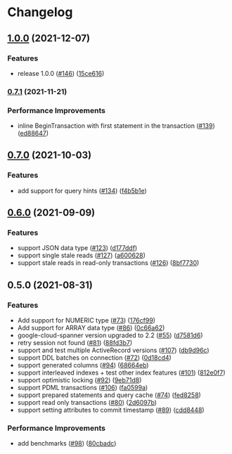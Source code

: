 # Changelog

## [1.0.0](https://www.github.com/googleapis/ruby-spanner-activerecord/compare/activerecord-spanner-adapter/v0.7.1...activerecord-spanner-adapter/v1.0.0) (2021-12-07)


### Features

* release 1.0.0 ([#146](https://www.github.com/googleapis/ruby-spanner-activerecord/issues/146)) ([15ce616](https://www.github.com/googleapis/ruby-spanner-activerecord/commit/15ce6161fd052aaf6a1f078e65c0f836e8d640f3))

### [0.7.1](https://www.github.com/googleapis/ruby-spanner-activerecord/compare/activerecord-spanner-adapter/v0.7.0...activerecord-spanner-adapter/v0.7.1) (2021-11-21)


### Performance Improvements

* inline BeginTransaction with first statement in the transaction ([#139](https://www.github.com/googleapis/ruby-spanner-activerecord/issues/139)) ([ed88647](https://www.github.com/googleapis/ruby-spanner-activerecord/commit/ed88647a4df995b4f4221ac056f9204ee45ce90f))

## [0.7.0](https://www.github.com/googleapis/ruby-spanner-activerecord/compare/activerecord-spanner-adapter/v0.6.0...activerecord-spanner-adapter/v0.7.0) (2021-10-03)


### Features

* add support for query hints ([#134](https://www.github.com/googleapis/ruby-spanner-activerecord/issues/134)) ([f4b5b1e](https://www.github.com/googleapis/ruby-spanner-activerecord/commit/f4b5b1e5b959d43756258e84f95f26f375b7fba8))

## [0.6.0](https://www.github.com/googleapis/ruby-spanner-activerecord/compare/activerecord-spanner-adapter/v0.5.0...activerecord-spanner-adapter/v0.6.0) (2021-09-09)


### Features

* support JSON data type ([#123](https://www.github.com/googleapis/ruby-spanner-activerecord/issues/123)) ([d177ddf](https://www.github.com/googleapis/ruby-spanner-activerecord/commit/d177ddfc7326f02189bd4054571564b94d162b02))
* support single stale reads ([#127](https://www.github.com/googleapis/ruby-spanner-activerecord/issues/127)) ([a600628](https://www.github.com/googleapis/ruby-spanner-activerecord/commit/a600628267355b808f478ed543bc505e73f95d4a))
* support stale reads in read-only transactions ([#126](https://www.github.com/googleapis/ruby-spanner-activerecord/issues/126)) ([8bf7730](https://www.github.com/googleapis/ruby-spanner-activerecord/commit/8bf77300283c01e951725dd5e457270db20e98d2))

## 0.5.0 (2021-08-31)


### Features

* Add support for NUMERIC type ([#73](https://www.github.com/googleapis/ruby-spanner-activerecord/issues/73)) ([176cf99](https://www.github.com/googleapis/ruby-spanner-activerecord/commit/176cf99dc8c26b3fd34d9e85d82a91dbde2b15c8))
* Add support for ARRAY data type ([#86](https://www.github.com/googleapis/ruby-spanner-activerecord/issues/86)) ([0c66a62](https://www.github.com/googleapis/ruby-spanner-activerecord/commit/0c66a620cab968779de04faf48e03eec643ebea9))
* google-cloud-spanner version upgraded to 2.2 ([#55](https://www.github.com/googleapis/ruby-spanner-activerecord/issues/55)) ([d7581d6](https://www.github.com/googleapis/ruby-spanner-activerecord/commit/d7581d60bd9a9e7b9989565449119f73e2caa694))
* retry session not found ([#81](https://www.github.com/googleapis/ruby-spanner-activerecord/issues/81)) ([88fd3b7](https://www.github.com/googleapis/ruby-spanner-activerecord/commit/88fd3b70a03a90de2b667bb0f2e86efe5dc9328b))
* support and test multiple ActiveRecord versions ([#107](https://www.github.com/googleapis/ruby-spanner-activerecord/issues/107)) ([db9d96c](https://www.github.com/googleapis/ruby-spanner-activerecord/commit/db9d96c44b9560f6904209df1a9aa42bf50a5844))
* support DDL batches on connection ([#72](https://www.github.com/googleapis/ruby-spanner-activerecord/issues/72)) ([0d18cd4](https://www.github.com/googleapis/ruby-spanner-activerecord/commit/0d18cd49641bdb567012d6ac88b1909461d42551))
* support generated columns ([#94](https://www.github.com/googleapis/ruby-spanner-activerecord/issues/94)) ([68664eb](https://www.github.com/googleapis/ruby-spanner-activerecord/commit/68664eb5c617abc2954dea274430f416e616a324))
* support interleaved indexes + test other index features ([#101](https://www.github.com/googleapis/ruby-spanner-activerecord/issues/101)) ([812e0f7](https://www.github.com/googleapis/ruby-spanner-activerecord/commit/812e0f7f60b36ec26a974f6fb48266de5d840652))
* support optimistic locking ([#92](https://www.github.com/googleapis/ruby-spanner-activerecord/issues/92)) ([9eb71d8](https://www.github.com/googleapis/ruby-spanner-activerecord/commit/9eb71d8a207a8df0406241bff5780593eb0afd34))
* support PDML transactions ([#106](https://www.github.com/googleapis/ruby-spanner-activerecord/issues/106)) ([fa0599a](https://www.github.com/googleapis/ruby-spanner-activerecord/commit/fa0599afe986a184bb6ab26340305eeaa753dafa))
* support prepared statements and query cache ([#74](https://www.github.com/googleapis/ruby-spanner-activerecord/issues/74)) ([fed8258](https://www.github.com/googleapis/ruby-spanner-activerecord/commit/fed825862c95e3e052410e3576de18fc3b7849b7))
* support read only transactions ([#80](https://www.github.com/googleapis/ruby-spanner-activerecord/issues/80)) ([2d6097b](https://www.github.com/googleapis/ruby-spanner-activerecord/commit/2d6097bd8f4530634a41dcdbcbb3a02614f482b8))
* support setting attributes to commit timestamp ([#89](https://www.github.com/googleapis/ruby-spanner-activerecord/issues/89)) ([cdd8448](https://www.github.com/googleapis/ruby-spanner-activerecord/commit/cdd844852da92fa4e2c43fd06eeef31310d6ff8a))


### Performance Improvements

* add benchmarks ([#98](https://www.github.com/googleapis/ruby-spanner-activerecord/issues/98)) ([80cbadc](https://www.github.com/googleapis/ruby-spanner-activerecord/commit/80cbadc5063f2f257ca1e6e7bf563fc376967428))
